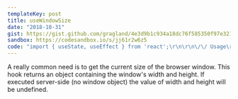 ```yaml
---
templateKey: post
title: useWindowSize
date: "2018-10-31"
gist: https://gist.github.com/gragland/4e3d9b1c934a18dc76f585350f97e321
sandbox: https://codesandbox.io/s/jj61r2w6z5
code: "import { useState, useEffect } from 'react';\r\n\r\n\/\/ Usage\r\nfunction App() {\r\n  const size = useWindowSize();\r\n\r\n  return (\r\n    <div>\r\n      {size.width}px \/ {size.height}px\r\n    <\/div>\r\n  );\r\n}\r\n\r\n\/\/ Hook\r\nfunction useWindowSize() {\r\n  \/\/ Initialize state with undefined width\/height so server and client renders match\r\n  \/\/ Learn more here: https:\/\/joshwcomeau.com\/react\/the-perils-of-rehydration\/\r\n  const [windowSize, setWindowSize] = useState({\r\n    width: undefined,\r\n    height: undefined,\r\n  });\r\n\r\n  useEffect(() => {\r\n    \/\/ Handler to call on window resize\r\n    function handleResize() {\r\n      \/\/ Set window width\/height to state\r\n      setWindowSize({\r\n        width: window.innerWidth,\r\n        height: window.innerHeight,\r\n      });\r\n    }\r\n    \r\n    \/\/ Add event listener\r\n    window.addEventListener(\"resize\", handleResize);\r\n    \r\n    \/\/ Call handler right away so state gets updated with initial window size\r\n    handleResize();\r\n    \r\n    \/\/ Remove event listener on cleanup\r\n    return () => window.removeEventListener(\"resize\", handleResize);\r\n  }, []); \/\/ Empty array ensures that effect is only run on mount\r\n\r\n  return windowSize;\r\n}"
---
```


A really common need is to get the current size of the browser window.
This hook returns an object containing the window's width and height. If executed
server-side (no window object) the value of width and height will be undefined.
